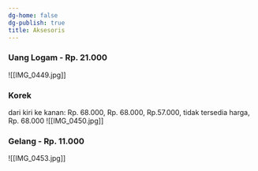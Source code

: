 ```yaml
---
dg-home: false
dg-publish: true
title: Aksesoris
---
```

### Uang Logam - Rp. 21.000
![[IMG_0449.jpg]]
### Korek
dari kiri ke kanan: Rp. 68.000, Rp. 68.000, Rp.57.000, tidak tersedia harga, Rp. 68.000
![[IMG_0450.jpg]]
### Gelang - Rp. 11.000
![[IMG_0453.jpg]]
